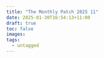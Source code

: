 ```yaml
---
title: "The Monthly Patch 2025 11"
date: 2025-01-30T16:54:13+11:00
draft: true
toc: false
images:
tags:
  - untagged
---
```


